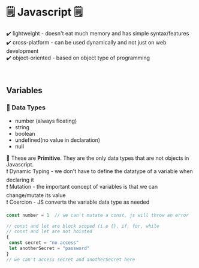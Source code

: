 # 🗒️ Javascript 🗒️

✔️ lightweight - doesn't eat much memory and has simple syntax/features<br>
✔️ cross-platform - can be used dynamically and not just on web development<br>
✔️ object-oriented - based on object type of programming<br>

<br>

## Variables

### 🔔 Data Types
- number (always floating)<br>
- string<br>
- boolean<br>
- undefined(no value in declaration)<br>
- null<br>  

🔆 These are <strong>Primitive</strong>. They are the only data types that are not objects in Javascript.<br>
❗ Dynamic Typing - we don't have to define the datatype of a variable when declaring it<br>
❗ Mutation - the important concept of variables is that we can change/mutate its value<br>
❗ Coercion - JS converts the variable data type as needed<br>

```javascript
const number = 1  // we can't mutate a const, js will throw an error

// const and let are block scoped (i.e {}, if, for, while
// const and let are not hoisted
{
 const secret = "no access"
 let anotherSecret = "password"
}
// we can't access secret and anotherSecret here
```
